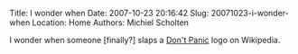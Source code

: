 Title: I wonder when
Date: 2007-10-23 20:16:42
Slug: 20071023-i-wonder-when
Location: Home
Authors: Michiel Scholten

<p>I wonder when someone [finally?] slaps a <a href="http://en.wikipedia.org/wiki/Don%27t_Panic_%28Hitchhiker%27s_Guide_to_the_Galaxy%29">Don't Panic</a> logo on Wikipedia.</p>